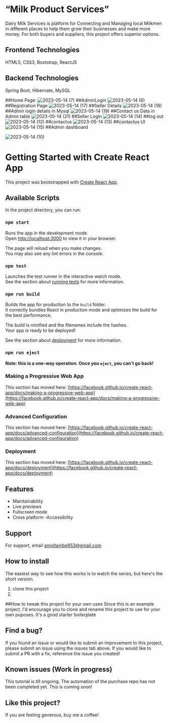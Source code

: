 
# “Milk Product Services”

Dairy Milk Services is platform for Connecting and Managing local Milkmen in different
places to help them grow their businesses and make more money. For both buyers and
suppliers, this project offers superior options.


## Frontend Technologies
HTML5, CSS3, Bootstrap, ReactJS
## Backend Technologies
Spring Boot, Hibernate, MySQL

##Home Page:
![2023-05-14 (7)](https://github.com/amoltambe1891/Ecommerce/assets/120792235/f878c454-e4e4-4bcf-b4dc-8b22f41ce955)
##AdminLogin
![2023-05-14 (6)](https://github.com/amoltambe1891/Ecommerce/assets/120792235/9c5d2167-4676-4cd4-b5d2-5f7d6b59655f)
##Registration Page
![2023-05-14 (17)](https://github.com/amoltambe1891/Ecommerce/assets/120792235/54b9eba7-1caa-417b-83c5-beac57e3706d)
##Seller Details
![2023-05-14 (18)](https://github.com/amoltambe1891/Ecommerce/assets/120792235/40193699-8fe3-4e77-8031-eb4717b77697)
##Admin login details in Mysql
![2023-05-14 (19)](https://github.com/amoltambe1891/Ecommerce/assets/120792235/d9b6f1f9-aabd-4620-a9a3-4586be3332ef)
##Contact us Data in Admin table
![2023-05-14 (21)](https://github.com/amoltambe1891/Ecommerce/assets/120792235/45d7f92f-50f4-47cc-9eb0-cca29ed497e6)
##Seller Login
![2023-05-14 (14)](https://github.com/amoltambe1891/Ecommerce/assets/120792235/f545b7fe-3b62-4b79-b3d3-0d03d15852e8)
##log out
![2023-05-14 (12)](https://github.com/amoltambe1891/Ecommerce/assets/120792235/63daec66-bafe-4c42-ae37-ae11c4613c90)
##contactus
![2023-05-14 (13)](https://github.com/amoltambe1891/Ecommerce/assets/120792235/32c2171d-0526-48a8-8ae6-ec73e587cbd9)
##contactus UI
![2023-05-14 (15)](https://github.com/amoltambe1891/Ecommerce/assets/120792235/c9607978-7e95-44f0-a77c-c62fcc95c697)
##Admin dashboard

![2023-05-14 (10)](https://github.com/amoltambe1891/Ecommerce/assets/120792235/7acb7d82-29db-4532-8cf3-481dd5a44ad0)

# Getting Started with Create React App

This project was bootstrapped with [Create React App](https://github.com/facebook/create-react-app).

## Available Scripts

In the project directory, you can run:

### `npm start`

Runs the app in the development mode.\
Open [http://localhost:3000](http://localhost:3000) to view it in your browser.

The page will reload when you make changes.\
You may also see any lint errors in the console.

### `npm test`

Launches the test runner in the interactive watch mode.\
See the section about [running tests](https://facebook.github.io/create-react-app/docs/running-tests) for more information.

### `npm run build`

Builds the app for production to the `build` folder.\
It correctly bundles React in production mode and optimizes the build for the best performance.

The build is minified and the filenames include the hashes.\
Your app is ready to be deployed!

See the section about [deployment](https://facebook.github.io/create-react-app/docs/deployment) for more information.

### `npm run eject`

**Note: this is a one-way operation. Once you `eject`, you can't go back!**

### Making a Progressive Web App

This section has moved here: [https://facebook.github.io/create-react-app/docs/making-a-progressive-web-app](https://facebook.github.io/create-react-app/docs/making-a-progressive-web-app)

### Advanced Configuration

This section has moved here: [https://facebook.github.io/create-react-app/docs/advanced-configuration](https://facebook.github.io/create-react-app/docs/advanced-configuration)

### Deployment

This section has moved here: [https://facebook.github.io/create-react-app/docs/deployment](https://facebook.github.io/create-react-app/docs/deployment)

## Features

- Maintainability
- Live previews
- Fullscreen mode
- Cross platform
-Accessibility


## Support
For support, email amoltambe953@gmail.com
## How to install 

The easiest way to see how this works is to watch the series, but here's the short version.

1. clone this project
2. 

##How to tweak this project for your own uses
Since this is an example project, I'd encourage you to clone and rename this project to use for your own puposes. It's a good starter boilerplate

## Find a bug?

If you found an issue or would like to submit an improvement to this project, please submit an issue using the issues tab above. If you would like to submit a PR with a fix, reference the issue you created!
## Known issues (Work in progress)

This tutorial is till ongoing. The automation of the purchase repo has not been completed yet. This is coming soon!
## Like this project?

If you are feeling generous, buy me a coffee! 




